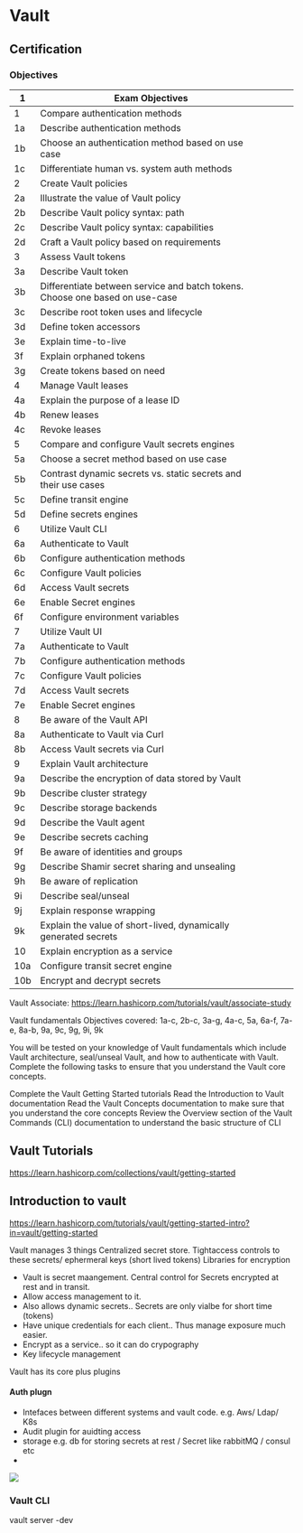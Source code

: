 # Vault

## Certification

### Objectives
| 1  | Exam Objectives                   |   |   |   |
|----|---------------------------------------------------|---|---|---|
| 1	 | Compare authentication methods |   |   |   |
| 1a	 | Describe authentication methods |   |   |   |
| 1b	 | Choose an authentication method based on use case |   |   |   |
| 1c	 | Differentiate human vs. system auth methods |   |   |   |
| 2	 | Create Vault policies |   |   |   |
| 2a	 | Illustrate the value of Vault policy |   |   |   |
| 2b	 | Describe Vault policy syntax: path |   |   |   |
| 2c	 | Describe Vault policy syntax: capabilities |   |   |   |
| 2d	 | Craft a Vault policy based on requirements |   |   |   |
| 3	 | Assess Vault tokens |   |   |   |
| 3a	 | Describe Vault token |   |   |   |
| 3b	 | Differentiate between service and batch tokens. Choose one based on use-case |   |   |   |
| 3c	 | Describe root token uses and lifecycle |   |   |   |
| 3d	 | Define token accessors |   |   |   |
| 3e	 | Explain time-to-live |   |   |   |
| 3f	 | Explain orphaned tokens |   |   |   |
| 3g	 | Create tokens based on need |   |   |   |
| 4	 | Manage Vault leases |   |   |   |
| 4a	 | Explain the purpose of a lease ID |   |   |   |
| 4b	 | Renew leases |   |   |   |
| 4c	 | Revoke leases |   |   |   |
| 5	 | Compare and configure Vault secrets engines |   |   |   |
| 5a	 | Choose a secret method based on use case |   |   |   |
| 5b	 | Contrast dynamic secrets vs. static secrets and their use cases |   |   |   |
| 5c	 | Define transit engine |   |   |   |
| 5d	 | Define secrets engines |   |   |   |
| 6	 | Utilize Vault CLI |   |   |   |
| 6a	 | Authenticate to Vault |   |   |   |
| 6b	 | Configure authentication methods |   |   |   |
| 6c	 | Configure Vault policies |   |   |   |
| 6d	 | Access Vault secrets |   |   |   |
| 6e	 | Enable Secret engines |   |   |   |
| 6f	 | Configure environment variables |   |   |   |
| 7	 | Utilize Vault UI |   |   |   |
| 7a	 | Authenticate to Vault |   |   |   |
| 7b	 | Configure authentication methods |   |   |   |
| 7c	 | Configure Vault policies |   |   |   |
| 7d	 | Access Vault secrets |   |   |   |
| 7e	 | Enable Secret engines |   |   |   |
| 8	 | Be aware of the Vault API |   |   |   |
| 8a	 | Authenticate to Vault via Curl |   |   |   |
| 8b	 | Access Vault secrets via Curl |   |   |   |
| 9	 | Explain Vault architecture |   |   |   |
| 9a	 | Describe the encryption of data stored by Vault |   |   |   |
| 9b	 | Describe cluster strategy |   |   |   |
| 9c	 | Describe storage backends |   |   |   |
| 9d	 | Describe the Vault agent |   |   |   |
| 9e	 | Describe secrets caching |   |   |   |
| 9f	 | Be aware of identities and groups |   |   |   |
| 9g	 | Describe Shamir secret sharing and unsealing |   |   |   |
| 9h	 | Be aware of replication |   |   |   |
| 9i	 | Describe seal/unseal |   |   |   |
| 9j	 | Explain response wrapping |   |   |   |
| 9k	 | Explain the value of short-lived, dynamically generated secrets |   |   |   |
| 10	 | Explain encryption as a service |   |   |   |
| 10a	 | Configure transit secret engine |   |   |   |
| 10b	 | Encrypt and decrypt secrets |   |   |   |


Vault Associate: https://learn.hashicorp.com/tutorials/vault/associate-study

Vault fundamentals
Objectives covered: 1a-c, 2b-c, 3a-g, 4a-c, 5a, 6a-f, 7a-e, 8a-b, 9a, 9c, 9g, 9i, 9k

You will be tested on your knowledge of Vault fundamentals which include Vault architecture, seal/unseal Vault, and how to authenticate with Vault. Complete the following tasks to ensure that you understand the Vault core concepts.

Complete the Vault Getting Started tutorials
Read the Introduction to Vault documentation
Read the Vault Concepts documentation to make sure that you understand the core concepts
Review the Overview section of the Vault Commands (CLI) documentation to understand the basic structure of CLI


## Vault Tutorials
https://learn.hashicorp.com/collections/vault/getting-started


## Introduction to vault
https://learn.hashicorp.com/tutorials/vault/getting-started-intro?in=vault/getting-started

Vault manages 3 things 
Centralized secret store.
Tightaccess controls to these secrets/ ephermeral keys (short lived tokens)
Libraries for encryption

* Vault is secret maangement. Central control for Secrets encrypted at rest and in transit.
* Allow access management to it.
* Also allows dynamic secrets.. Secrets are only vialbe for short time (tokens)
* Have unique credentials for each client.. Thus manage exposure much easier.
* Encrypt as a service.. so it can do crypography
* Key lifecycle management


Vault has its core plus plugins

#### Auth plugn
* Intefaces between different systems and vault code. e.g. Aws/ Ldap/ K8s  
* Audit plugin for auidting access
* storage e.g. db for storing secrets at rest  / Secret like rabbitMQ / consul etc
* 
[<img src="https://mktg-content-api-hashicorp.vercel.app/api/assets?product=tutorials&version=main&asset=public%2Fimg%2Fvault%2Fvault-triangle.png">](https://learn.hashicorp.com/tutorials/vault/getting-started-intro?in=vault/getting-started)

### Vault CLI
vault server -dev
